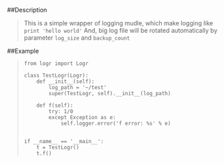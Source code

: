 ##Description
>	This is a simple wrapper of logging mudle, which make logging like ```print 'hello world'```
>	And, big log file will be rotated automatically by parameter ```log_size``` and ```backup_count```

##Example
>	```
>	from logr import Logr
>	
>	class TestLogr(Logr):
>	    def __init__(self):
>	        log_path = '~/test'
>	        super(TestLogr, self).__init__(log_path)
>	
>	    def f(self):
>	        try: 1/0
>	        except Exception as e:
>	            self.logger.error('f error: %s' % e)
>	
>	
>	if __name__ == '__main__':
>	    t = TestLogr()
>	    t.f()
>	```
